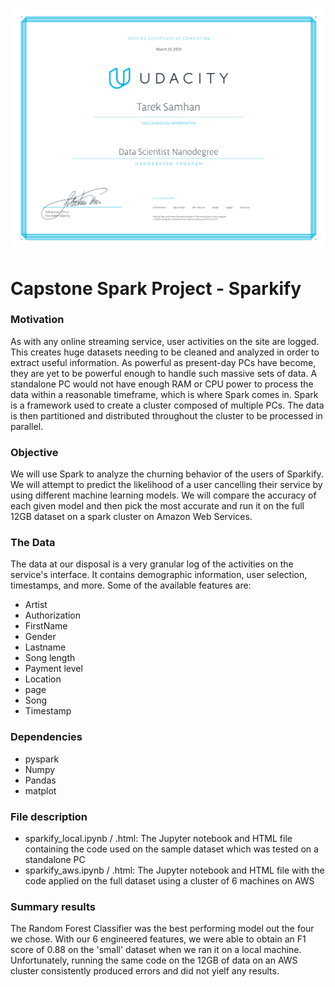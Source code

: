 <p align="center"><img src="/img/certificate.pdf?raw=true"/></p>

# Capstone Spark Project - Sparkify

### Motivation

As with any online streaming service, user activities on the site are logged. This creates huge datasets needing to be cleaned and analyzed in order to extract useful information. As powerful as present-day PCs have become, they are yet to be powerful enough to handle such massive sets of data. A standalone PC would not have enough RAM or CPU power to process the data within a reasonable timeframe, which is where Spark comes in. Spark is a framework used to create a cluster composed of multiple PCs. The data is then partitioned and distributed throughout the cluster to be processed in parallel.

### Objective

We will use Spark to analyze the churning behavior of the users of Sparkify. We will attempt to predict the likelihood of a user cancelling their service by using different machine learning models. We will compare the accuracy of each given model and then pick the most accurate and run it on the full 12GB dataset on a spark cluster on Amazon Web Services.

### The Data

The data at our disposal is a very granular log of the activities on the service's interface. It contains demographic information, user selection, timestamps, and more. Some of the available features are:

* Artist
* Authorization
* FirstName
* Gender
* Lastname
* Song length
* Payment level
* Location
* page
* Song
* Timestamp

### Dependencies

* pyspark
* Numpy
* Pandas
* matplot

### File description

* sparkify_local.ipynb / .html: The Jupyter notebook and HTML file containing the code used on the sample dataset which was tested on a standalone PC
* sparkify_aws.ipynb / .html: The Jupyter notebook and HTML file with the code applied on the full dataset using a cluster of 6 machines on AWS

### Summary results

The Random Forest Classifier was the best performing model out the four we chose. With our 6 engineered features, we were able to obtain an F1 score of 0.88 on the 'small' dataset when we ran it on a local machine. Unfortunately, running the same code on the 12GB of data on an AWS cluster consistently produced errors and did not yielf any results.